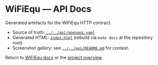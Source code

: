 # WiFiEqu — API Docs

Generated artefacts for the WiFiEqu HTTP contract.

- Source of truth: [`../../api/openapi.yaml`](../../api/openapi.yaml)
- Generated HTML: [`index.html`](index.html) (rebuild via `make docs` at the repository root)
- Screenshot gallery: see [`../../api/README.md`](../../api/README.md) for context.

Return to [WiFiEqu docs](../README.md) or the [project overview](../../README.md).
